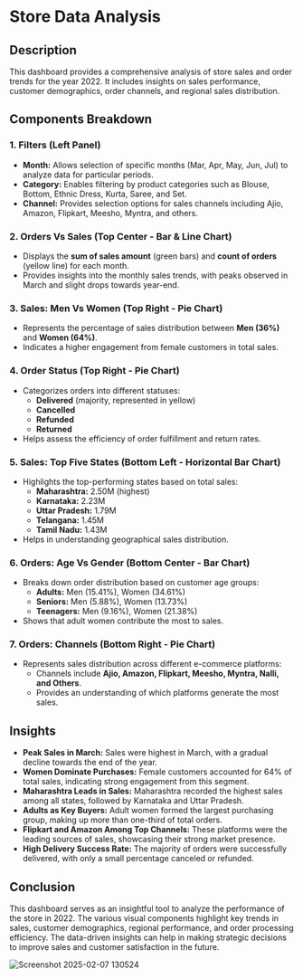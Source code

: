 # Store Data Analysis

## Description
This dashboard provides a comprehensive analysis of store sales and order trends for the year 2022. It includes insights on sales performance, customer demographics, order channels, and regional sales distribution.

## Components Breakdown

### 1. **Filters (Left Panel)**
- **Month:** Allows selection of specific months (Mar, Apr, May, Jun, Jul) to analyze data for particular periods.
- **Category:** Enables filtering by product categories such as Blouse, Bottom, Ethnic Dress, Kurta, Saree, and Set.
- **Channel:** Provides selection options for sales channels including Ajio, Amazon, Flipkart, Meesho, Myntra, and others.

### 2. **Orders Vs Sales (Top Center - Bar & Line Chart)**
- Displays the **sum of sales amount** (green bars) and **count of orders** (yellow line) for each month.
- Provides insights into the monthly sales trends, with peaks observed in March and slight drops towards year-end.

### 3. **Sales: Men Vs Women (Top Right - Pie Chart)**
- Represents the percentage of sales distribution between **Men (36%)** and **Women (64%)**.
- Indicates a higher engagement from female customers in total sales.

### 4. **Order Status (Top Right - Pie Chart)**
- Categorizes orders into different statuses:
  - **Delivered** (majority, represented in yellow)
  - **Cancelled**
  - **Refunded**
  - **Returned**
- Helps assess the efficiency of order fulfillment and return rates.

### 5. **Sales: Top Five States (Bottom Left - Horizontal Bar Chart)**
- Highlights the top-performing states based on total sales:
  - **Maharashtra:** 2.50M (highest)
  - **Karnataka:** 2.23M
  - **Uttar Pradesh:** 1.79M
  - **Telangana:** 1.45M
  - **Tamil Nadu:** 1.43M
- Helps in understanding geographical sales distribution.

### 6. **Orders: Age Vs Gender (Bottom Center - Bar Chart)**
- Breaks down order distribution based on customer age groups:
  - **Adults:** Men (15.41%), Women (34.61%)
  - **Seniors:** Men (5.88%), Women (13.73%)
  - **Teenagers:** Men (9.16%), Women (21.38%)
- Shows that adult women contribute the most to sales.

### 7. **Orders: Channels (Bottom Right - Pie Chart)**
- Represents sales distribution across different e-commerce platforms:
  - Channels include **Ajio, Amazon, Flipkart, Meesho, Myntra, Nalli, and Others**.
  - Provides an understanding of which platforms generate the most sales.

## Insights
- **Peak Sales in March:** Sales were highest in March, with a gradual decline towards the end of the year.
- **Women Dominate Purchases:** Female customers accounted for 64% of total sales, indicating strong engagement from this segment.
- **Maharashtra Leads in Sales:** Maharashtra recorded the highest sales among all states, followed by Karnataka and Uttar Pradesh.
- **Adults as Key Buyers:** Adult women formed the largest purchasing group, making up more than one-third of total orders.
- **Flipkart and Amazon Among Top Channels:** These platforms were the leading sources of sales, showcasing their strong market presence.
- **High Delivery Success Rate:** The majority of orders were successfully delivered, with only a small percentage canceled or refunded.

## Conclusion
This dashboard serves as an insightful tool to analyze the performance of the store in 2022. The various visual components highlight key trends in sales, customer demographics, regional performance, and order processing efficiency. The data-driven insights can help in making strategic decisions to improve sales and customer satisfaction in the future.


![Screenshot 2025-02-07 130524](https://github.com/user-attachments/assets/75501a9d-f92b-4b8b-b5b4-4ade821d6d4f)


